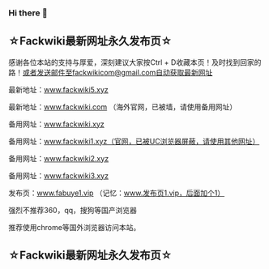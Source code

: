 ### Hi there 👋

<!--
**fackwiki/fackwiki** is a ✨ _special_ ✨ repository because its `README.md` (this file) appears on your GitHub profile.

Here are some ideas to get you started:

- 🔭 I’m currently working on ...
- 🌱 I’m currently learning ...
- 👯 I’m looking to collaborate on ...
- 🤔 I’m looking for help with ...
- 💬 Ask me about ...
- 📫 How to reach me: ...
- 😄 Pronouns: ...
- ⚡ Fun fact: ...
-->
## ☆Fackwiki最新网址永久发布页☆

感谢各位本站的支持与厚爱，深刻建议大家按Ctrl + D收藏本页！及时找到回家的路！或者发送邮件至fackwikicom@gmail.com自动获取最新网址

最新地址：www.fackwiki5.xyz  

最新地址：www.fackwiki.com  （海外官网，已被墙，请使用备用网址）

备用网址：www.fackwiki.xyz

备用网址：www.fackwiki1.xyz（官网，已被UC浏览器屏蔽，请使用其他网址）

备用网址：www.fackwiki2.xyz

备用网址：www.fackwiki3.xyz

发布页：www.fabuye1.vip  （记忆：www.发布页1.vip，后面加个1）

强烈不推荐360，qq，搜狗等国产浏览器

推荐使用chrome等国外浏览器访问本站。

## ☆Fackwiki最新网址永久发布页☆
